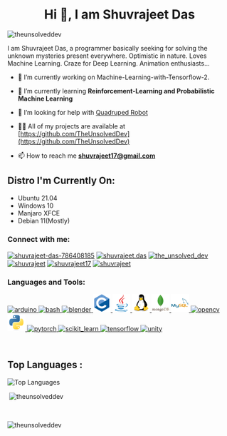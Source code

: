 <h1 align="center">Hi 👋, I am Shuvrajeet Das</h1>

<p align="left"> <img src="https://komarev.com/ghpvc/?username=theunsolveddev&label=Profile%20views&color=0e75b6&style=flat" alt="theunsolveddev" /> </p>

I am Shuvrajeet Das, a programmer basically seeking for solving the unknown mysteries present everywhere. Optimistic in nature. Loves Machine Learning. Craze for Deep Learning. Animation enthusiasts...

- 🔭 I’m currently working on Machine-Learning-with-Tensorflow-2.

- 🌱 I’m currently learning **Reinforcement-Learning and Probabilistic Machine Learning**

- 🤝 I’m looking for help with [Quadruped Robot](https://github.com/TheUnsolvedDev/Spider-Bot)

- 👨‍💻 All of my projects are available at [https://github.com/TheUnsolvedDev](https://github.com/TheUnsolvedDev)

- 📫 How to reach me **shuvrajeet17@gmail.com**

## Distro I'm Currently On:
  - Ubuntu 21.04
  - Windows 10 
  - Manjaro XFCE
  - Debian 11(Mostly)

<h3 align="left">Connect with me:</h3>
<p align="left">
<a href="https://linkedin.com/in/shuvrajeet-das-786408185" target="blank"><img align="center" src="https://raw.githubusercontent.com/rahuldkjain/github-profile-readme-generator/master/src/images/icons/Social/linked-in-alt.svg" alt="shuvrajeet-das-786408185" height="30" width="40" /></a>
<a href="https://fb.com/shuvrajeet.das" target="blank"><img align="center" src="https://raw.githubusercontent.com/rahuldkjain/github-profile-readme-generator/master/src/images/icons/Social/facebook.svg" alt="shuvrajeet.das" height="30" width="40" /></a>
<a href="https://instagram.com/the_unsolved_dev" target="blank"><img align="center" src="https://raw.githubusercontent.com/rahuldkjain/github-profile-readme-generator/master/src/images/icons/Social/instagram.svg" alt="the_unsolved_dev" height="30" width="40" /></a>
<a href="https://www.hackerrank.com/shuvrajeet" target="blank"><img align="center" src="https://raw.githubusercontent.com/rahuldkjain/github-profile-readme-generator/master/src/images/icons/Social/hackerrank.svg" alt="shuvrajeet" height="30" width="40" /></a>
<a href="https://codeforces.com/profile/shuvrajeet17" target="blank"><img align="center" src="https://cdn.jsdelivr.net/npm/simple-icons@3.0.1/icons/codeforces.svg" alt="shuvrajeet17" height="30" width="40" /></a>
<a href="https://www.leetcode.com/shuvrajeet" target="blank"><img align="center" src="https://raw.githubusercontent.com/rahuldkjain/github-profile-readme-generator/master/src/images/icons/Social/leet-code.svg" alt="shuvrajeet" height="30" width="40" /></a>
</p>

<!--
## ⚡⚡Languages and Tools:
  - Arduino <img src="https://cdn.worldvectorlogo.com/logos/arduino-1.svg" alt="arduino" width="25px"/>
  - Bash <img src="https://www.vectorlogo.zone/logos/gnu_bash/gnu_bash-icon.svg" alt="bash" width="25px"/>
  - Blender <img src="https://download.blender.org/branding/community/blender_community_badge_white.svg" alt="blender" width="25px"/>
  - C <img src="https://raw.githubusercontent.com/devicons/devicon/master/icons/c/c-original.svg" alt="c" width="25px"/>
  - Java <img src="https://raw.githubusercontent.com/devicons/devicon/master/icons/java/java-original.svg" alt="java" width="25px"/>
  - Linux <img src="https://raw.githubusercontent.com/devicons/devicon/master/icons/linux/linux-original.svg" alt="linux" width="25px"/>
  - mongoDB <img src="https://raw.githubusercontent.com/devicons/devicon/master/icons/mongodb/mongodb-original-wordmark.svg" alt="mongodb" width="25px"/>
  - MySQL <img src="https://raw.githubusercontent.com/devicons/devicon/master/icons/mysql/mysql-original-wordmark.svg" alt="mysql" width="25px"/>
  - OpenCV <img src="https://www.vectorlogo.zone/logos/opencv/opencv-icon.svg" alt="opencv" width="25px"/>
  - Python3 <img src="https://raw.githubusercontent.com/devicons/devicon/master/icons/python/python-original.svg" alt="python" width="25px"/>
  - PyTorch <img src="https://www.vectorlogo.zone/logos/pytorch/pytorch-icon.svg" alt="pytorch" width="25px"/>
  - Scikit-Learn <img src="https://upload.wikimedia.org/wikipedia/commons/0/05/Scikit_learn_logo_small.svg" alt="scikit_learn" width="25px"/>
  - Tensorflow  <img src="https://www.vectorlogo.zone/logos/tensorflow/tensorflow-icon.svg" alt="tensorflow" width="25px"/>
  - Unity <img src="https://www.vectorlogo.zone/logos/unity3d/unity3d-icon.svg" alt="unity" width="25px"/>
-->
  
<h3 align="left">Languages and Tools:</h3>
<p align="left"> <a href="https://www.arduino.cc/" target="_blank"> <img src="https://cdn.worldvectorlogo.com/logos/arduino-1.svg" alt="arduino" width="40" height="40"/> </a> <a href="https://www.gnu.org/software/bash/" target="_blank"> <img src="https://www.vectorlogo.zone/logos/gnu_bash/gnu_bash-icon.svg" alt="bash" width="40" height="40"/> </a> <a href="https://www.blender.org/" target="_blank"> <img src="https://download.blender.org/branding/community/blender_community_badge_white.svg" alt="blender" width="40" height="40"/> </a> <a href="https://www.cprogramming.com/" target="_blank"> <img src="https://raw.githubusercontent.com/devicons/devicon/master/icons/c/c-original.svg" alt="c" width="40" height="40"/> </a> <a href="https://www.java.com" target="_blank"> <img src="https://raw.githubusercontent.com/devicons/devicon/master/icons/java/java-original.svg" alt="java" width="40" height="40"/> </a> <a href="https://www.linux.org/" target="_blank"> <img src="https://raw.githubusercontent.com/devicons/devicon/master/icons/linux/linux-original.svg" alt="linux" width="40" height="40"/> </a> <a href="https://www.mongodb.com/" target="_blank"> <img src="https://raw.githubusercontent.com/devicons/devicon/master/icons/mongodb/mongodb-original-wordmark.svg" alt="mongodb" width="40" height="40"/> </a> <a href="https://www.mysql.com/" target="_blank"> <img src="https://raw.githubusercontent.com/devicons/devicon/master/icons/mysql/mysql-original-wordmark.svg" alt="mysql" width="40" height="40"/> </a> <a href="https://opencv.org/" target="_blank"> <img src="https://www.vectorlogo.zone/logos/opencv/opencv-icon.svg" alt="opencv" width="40" height="40"/> </a> <a href="https://www.python.org" target="_blank"> <img src="https://raw.githubusercontent.com/devicons/devicon/master/icons/python/python-original.svg" alt="python" width="40" height="40"/> </a> <a href="https://pytorch.org/" target="_blank"> <img src="https://www.vectorlogo.zone/logos/pytorch/pytorch-icon.svg" alt="pytorch" width="40" height="40"/> </a> <a href="https://scikit-learn.org/" target="_blank"> <img src="https://upload.wikimedia.org/wikipedia/commons/0/05/Scikit_learn_logo_small.svg" alt="scikit_learn" width="40" height="40"/> </a> <a href="https://www.tensorflow.org" target="_blank"> <img src="https://www.vectorlogo.zone/logos/tensorflow/tensorflow-icon.svg" alt="tensorflow" width="40" height="40"/> </a> <a href="https://unity.com/" target="_blank"> <img src="https://www.vectorlogo.zone/logos/unity3d/unity3d-icon.svg" alt="unity" width="40" height="40"/> </a> </p>
<br>

## Top Languages :
  ![Top Languages](https://github-readme-stats.vercel.app/api/top-langs/?username=theunsolveddev&theme=radical)

<p>&nbsp;<img align="center" src="https://github-readme-stats.vercel.app/api?username=theunsolveddev&show_icons=true&locale=en&theme=radical" alt="theunsolveddev" /></p>
<br>
<p><img align="center" src="https://github-readme-streak-stats.herokuapp.com/?user=theunsolveddev&" alt="theunsolveddev" /></p>
<!--
<p><img src="https://github-profile-trophy.vercel.app/?username=ryo-ma&no-frame=true"></p>
-->
